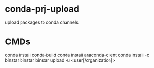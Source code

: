 # conda-prj-upload
upload packages to conda channels.

# CMDs 
conda install conda-build
conda install anaconda-client
conda install -c binstar binstar
binstar upload -u <user[/organization]> <binary package file>
